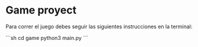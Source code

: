 # Game proyect

Para correr el juego debes seguir las siguientes instrucciones en la terminal:

´´´sh
cd game
python3 main.py
´´´